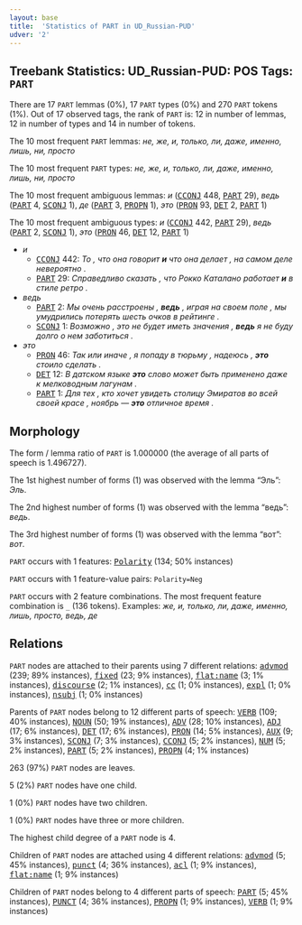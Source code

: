 ```yaml
---
layout: base
title:  'Statistics of PART in UD_Russian-PUD'
udver: '2'
---
```


## Treebank Statistics: UD_Russian-PUD: POS Tags: `PART`

There are 17 `PART` lemmas (0%), 17 `PART` types (0%) and 270 `PART` tokens (1%).
Out of 17 observed tags, the rank of `PART` is: 12 in number of lemmas, 12 in number of types and 14 in number of tokens.

The 10 most frequent `PART` lemmas: <em>не, же, и, только, ли, даже, именно, лишь, ни, просто</em>

The 10 most frequent `PART` types:  <em>не, же, и, только, ли, даже, именно, лишь, ни, просто</em>

The 10 most frequent ambiguous lemmas: <em>и</em> (<tt><a href="ru_pud-pos-CCONJ.html">CCONJ</a></tt> 448, <tt><a href="ru_pud-pos-PART.html">PART</a></tt> 29), <em>ведь</em> (<tt><a href="ru_pud-pos-PART.html">PART</a></tt> 4, <tt><a href="ru_pud-pos-SCONJ.html">SCONJ</a></tt> 1), <em>де</em> (<tt><a href="ru_pud-pos-PART.html">PART</a></tt> 3, <tt><a href="ru_pud-pos-PROPN.html">PROPN</a></tt> 1), <em>это</em> (<tt><a href="ru_pud-pos-PRON.html">PRON</a></tt> 93, <tt><a href="ru_pud-pos-DET.html">DET</a></tt> 2, <tt><a href="ru_pud-pos-PART.html">PART</a></tt> 1)

The 10 most frequent ambiguous types:  <em>и</em> (<tt><a href="ru_pud-pos-CCONJ.html">CCONJ</a></tt> 442, <tt><a href="ru_pud-pos-PART.html">PART</a></tt> 29), <em>ведь</em> (<tt><a href="ru_pud-pos-PART.html">PART</a></tt> 2, <tt><a href="ru_pud-pos-SCONJ.html">SCONJ</a></tt> 1), <em>это</em> (<tt><a href="ru_pud-pos-PRON.html">PRON</a></tt> 46, <tt><a href="ru_pud-pos-DET.html">DET</a></tt> 12, <tt><a href="ru_pud-pos-PART.html">PART</a></tt> 1)


* <em>и</em>
  * <tt><a href="ru_pud-pos-CCONJ.html">CCONJ</a></tt> 442: <em>То , что она говорит <b>и</b> что она делает , на самом деле невероятно .</em>
  * <tt><a href="ru_pud-pos-PART.html">PART</a></tt> 29: <em>Справедливо сказать , что Рокко Каталано работает <b>и</b> в стиле ретро .</em>
* <em>ведь</em>
  * <tt><a href="ru_pud-pos-PART.html">PART</a></tt> 2: <em>Мы очень расстроены , <b>ведь</b> , играя на своем поле , мы умудрились потерять шесть очков в рейтинге .</em>
  * <tt><a href="ru_pud-pos-SCONJ.html">SCONJ</a></tt> 1: <em>Возможно , это не будет иметь значения , <b>ведь</b> я не буду долго о нем заботиться .</em>
* <em>это</em>
  * <tt><a href="ru_pud-pos-PRON.html">PRON</a></tt> 46: <em>Так или иначе , я попаду в тюрьму , надеюсь , <b>это</b> стоило сделать .</em>
  * <tt><a href="ru_pud-pos-DET.html">DET</a></tt> 12: <em>В датском языке <b>это</b> слово может быть применено даже к мелководным лагунам .</em>
  * <tt><a href="ru_pud-pos-PART.html">PART</a></tt> 1: <em>Для тех , кто хочет увидеть столицу Эмиратов во всей своей красе , ноябрь — <b>это</b> отличное время .</em>

## Morphology

The form / lemma ratio of `PART` is 1.000000 (the average of all parts of speech is 1.496727).

The 1st highest number of forms (1) was observed with the lemma “Эль”: <em>Эль</em>.

The 2nd highest number of forms (1) was observed with the lemma “ведь”: <em>ведь</em>.

The 3rd highest number of forms (1) was observed with the lemma “вот”: <em>вот</em>.

`PART` occurs with 1 features: <tt><a href="ru_pud-feat-Polarity.html">Polarity</a></tt> (134; 50% instances)

`PART` occurs with 1 feature-value pairs: `Polarity=Neg`

`PART` occurs with 2 feature combinations.
The most frequent feature combination is `_` (136 tokens).
Examples: <em>же, и, только, ли, даже, именно, лишь, просто, ведь, де</em>


## Relations

`PART` nodes are attached to their parents using 7 different relations: <tt><a href="ru_pud-dep-advmod.html">advmod</a></tt> (239; 89% instances), <tt><a href="ru_pud-dep-fixed.html">fixed</a></tt> (23; 9% instances), <tt><a href="ru_pud-dep-flat-name.html">flat:name</a></tt> (3; 1% instances), <tt><a href="ru_pud-dep-discourse.html">discourse</a></tt> (2; 1% instances), <tt><a href="ru_pud-dep-cc.html">cc</a></tt> (1; 0% instances), <tt><a href="ru_pud-dep-expl.html">expl</a></tt> (1; 0% instances), <tt><a href="ru_pud-dep-nsubj.html">nsubj</a></tt> (1; 0% instances)

Parents of `PART` nodes belong to 12 different parts of speech: <tt><a href="ru_pud-pos-VERB.html">VERB</a></tt> (109; 40% instances), <tt><a href="ru_pud-pos-NOUN.html">NOUN</a></tt> (50; 19% instances), <tt><a href="ru_pud-pos-ADV.html">ADV</a></tt> (28; 10% instances), <tt><a href="ru_pud-pos-ADJ.html">ADJ</a></tt> (17; 6% instances), <tt><a href="ru_pud-pos-DET.html">DET</a></tt> (17; 6% instances), <tt><a href="ru_pud-pos-PRON.html">PRON</a></tt> (14; 5% instances), <tt><a href="ru_pud-pos-AUX.html">AUX</a></tt> (9; 3% instances), <tt><a href="ru_pud-pos-SCONJ.html">SCONJ</a></tt> (7; 3% instances), <tt><a href="ru_pud-pos-CCONJ.html">CCONJ</a></tt> (5; 2% instances), <tt><a href="ru_pud-pos-NUM.html">NUM</a></tt> (5; 2% instances), <tt><a href="ru_pud-pos-PART.html">PART</a></tt> (5; 2% instances), <tt><a href="ru_pud-pos-PROPN.html">PROPN</a></tt> (4; 1% instances)

263 (97%) `PART` nodes are leaves.

5 (2%) `PART` nodes have one child.

1 (0%) `PART` nodes have two children.

1 (0%) `PART` nodes have three or more children.

The highest child degree of a `PART` node is 4.

Children of `PART` nodes are attached using 4 different relations: <tt><a href="ru_pud-dep-advmod.html">advmod</a></tt> (5; 45% instances), <tt><a href="ru_pud-dep-punct.html">punct</a></tt> (4; 36% instances), <tt><a href="ru_pud-dep-acl.html">acl</a></tt> (1; 9% instances), <tt><a href="ru_pud-dep-flat-name.html">flat:name</a></tt> (1; 9% instances)

Children of `PART` nodes belong to 4 different parts of speech: <tt><a href="ru_pud-pos-PART.html">PART</a></tt> (5; 45% instances), <tt><a href="ru_pud-pos-PUNCT.html">PUNCT</a></tt> (4; 36% instances), <tt><a href="ru_pud-pos-PROPN.html">PROPN</a></tt> (1; 9% instances), <tt><a href="ru_pud-pos-VERB.html">VERB</a></tt> (1; 9% instances)

